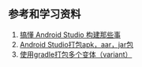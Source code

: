 

## 参考和学习资料
1. [搞懂 Android Studio 构建那些事](http://mp.weixin.qq.com/s/nDnw3fBtXSD8RHZXdvRsmA)
2. [Android Studio打包apk，aar，jar包](http://mp.weixin.qq.com/s/Mtdipz25Zt-8rDC31lAR1w)
1. [使用gradle打包多个变体（variant）](http://mp.weixin.qq.com/s/s6GwCPT6OVE1xQ3DWYNCHw)
